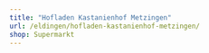 ```yaml
---
title: "Hofladen Kastanienhof Metzingen"
url: /eldingen/hofladen-kastanienhof-metzingen/
shop: Supermarkt
---
```

